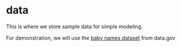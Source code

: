 # data 

This is where we store sample data for simple modeling.

For demonstration, we will use the [baby names dataset](https://catalog.data.gov/dataset/popular-baby-names) from data.gov 